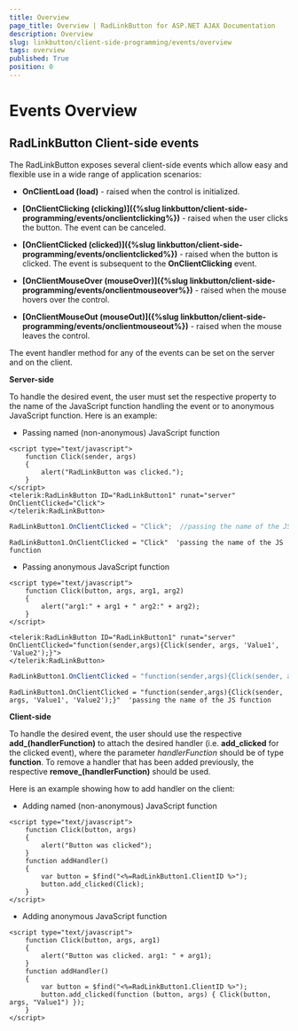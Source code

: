 ```yaml
---
title: Overview
page_title: Overview | RadLinkButton for ASP.NET AJAX Documentation
description: Overview
slug: linkbutton/client-side-programming/events/overview
tags: overview
published: True
position: 0
---
```


# Events Overview

## RadLinkButton Client-side events

The RadLinkButton exposes several client-side events which allow easy and flexible use in a wide range of application scenarios:

* **OnClientLoad (load)** - raised when the control is initialized.

* **[OnClientClicking (clicking)]({%slug linkbutton/client-side-programming/events/onclientclicking%})** - raised when the user clicks the button. The event can be canceled.

* **[OnClientClicked (clicked)]({%slug linkbutton/client-side-programming/events/onclientclicked%})** - raised when the button is clicked. The event is subsequent to the **OnClientClicking** event.

* **[OnClientMouseOver (mouseOver)]({%slug linkbutton/client-side-programming/events/onclientmouseover%})** - raised when the mouse hovers over the control.

* **[OnClientMouseOut (mouseOut)]({%slug linkbutton/client-side-programming/events/onclientmouseout%})** - raised when the mouse leaves the control.

The event handler method for any of the events can be set on the server and on the client.

**Server-side**

To handle the desired event, the user must set the respective property to the name of the JavaScript function handling the event or to anonymous JavaScript function. Here is an example:

* Passing named (non-anonymous) JavaScript function

````ASP.NET
<script type="text/javascript">
	function Click(sender, args)
	{
		alert("RadLinkButton was clicked.");
	}
</script>
<telerik:RadLinkButton ID="RadLinkButton1" runat="server" OnClientClicked="Click">
</telerik:RadLinkButton>
````

````C#
RadLinkButton1.OnClientClicked = "Click";  //passing the name of the JS function
````
````VB
RadLinkButton1.OnClientClicked = "Click"  'passing the name of the JS function
````


* Passing anonymous JavaScript function

````ASP.NET
<script type="text/javascript">
	function Click(button, args, arg1, arg2)
	{
		alert("arg1:" + arg1 + " arg2:" + arg2);
	}
</script>

<telerik:RadLinkButton ID="RadLinkButton1" runat="server" OnClientClicked="function(sender,args){Click(sender, args, 'Value1', 'Value2');}">
</telerik:RadLinkButton>
````

````C#
RadLinkButton1.OnClientClicked = "function(sender,args){Click(sender, args, 'Value1', 'Value2');}"; //passing the name of the JS function
````
````VB
RadLinkButton1.OnClientClicked = "function(sender,args){Click(sender, args, 'Value1', 'Value2');}"  'passing the name of the JS function
````

**Client-side**

To handle the desired event, the user should use the respective **add_<eventName>(handlerFunction)** to attach the desired handler (i.e. **add_clicked** for the clicked event), where the parameter *handlerFunction* should be of type **function**. To remove a handler that has been added previously, the respective **remove_<eventName>(handlerFunction)** should be used.

Here is an example showing how to add handler on the client:

* Adding named (non-anonymous) JavaScript function

````ASP.NET
<script type="text/javascript">
	function Click(button, args)
	{
		alert("Button was clicked");
	}
	function addHandler()
	{
		var button = $find("<%=RadLinkButton1.ClientID %>");
		button.add_clicked(Click);
	}
</script>
````

* Adding anonymous JavaScript function

````ASP.NET
<script type="text/javascript">
	function Click(button, args, arg1)
	{
		alert("Button was clicked. arg1: " + arg1);
	}
	function addHandler()
	{
		var button = $find("<%=RadLinkButton1.ClientID %>");
		button.add_clicked(function (button, args) { Click(button, args, "Value1") });
	}
</script>
````


